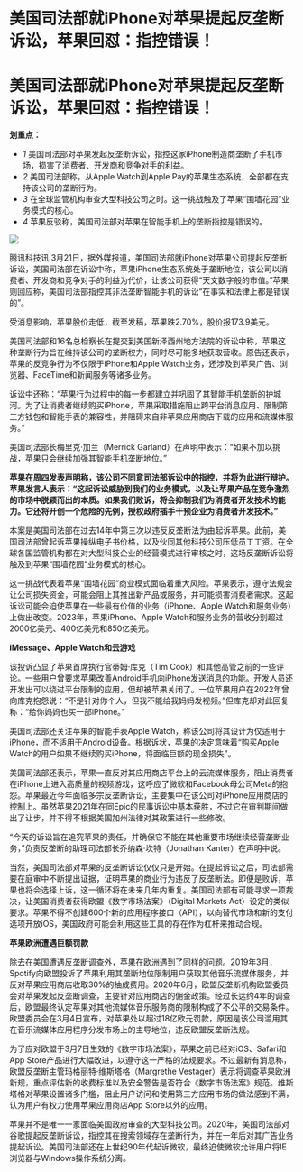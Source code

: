 # 美国司法部就iPhone对苹果提起反垄断诉讼，苹果回怼：指控错误！

# 美国司法部就iPhone对苹果提起反垄断诉讼，苹果回怼：指控错误！

**划重点：**

  * _1_ 美国司法部对苹果发起反垄断诉讼，指控这家iPhone制造商垄断了手机市场，损害了消费者、开发商和竞争对手的利益。
  * _2_ 美国司法部称，从Apple Watch到Apple Pay的苹果生态系统，全部都在支持该公司的垄断行为。
  * _3_ 在全球监管机构审查大型科技公司之时。这一挑战触及了苹果“围墙花园”业务模式的核心。
  * _4_ 苹果反驳称，美国司法部对苹果在智能手机上的垄断指控是错误的。

![](https://inews.gtimg.com/news_bt/ObgYnsEhIZXyxXb3wG8-WkGmeWO_bxM090dkQMOr8BxlEAA/1000)

腾讯科技讯
3月21日，据外媒报道，美国司法部就iPhone对苹果公司提起反垄断诉讼，美国司法部在诉讼中称，苹果iPhone生态系统处于垄断地位，该公司以消费者、开发商和竞争对手的利益为代价，让该公司获得“天文数字般的市值。”苹果则回应称，美国司法部指控其非法垄断智能手机的诉讼“在事实和法律上都是错误的”。

受消息影响，苹果股价走低，截至发稿，苹果跌2.70%，股价报173.9美元。

美国司法部和16名总检察长在提交到美国新泽西州地方法院的诉讼中称，苹果这种垄断行为旨在维持该公司的垄断权力，同时尽可能多地获取营收。原告还表示，苹果的反竞争行为不仅限于iPhone和Apple
Watch业务，还涉及到苹果广告、浏览器、FaceTime和新闻服务等诸多业务。

诉讼中还称：“苹果行为过程中的每一步都建立并巩固了其智能手机垄断的护城河。为了让消费者继续购买iPhone，苹果采取措施阻止跨平台消息应用、限制第三方钱包和智能手表的兼容性，并阻碍来自非苹果应用商店下载的应用和流媒体服务。”

美国司法部长梅里克·加兰（Merrick Garland）在声明中表示：“如果不加以挑战，苹果只会继续加强其智能手机垄断地位。”

**苹果在周四发表声明称，该公司不同意司法部诉讼中的指控，并将为此进行辩护。苹果发言人表示：“这起诉讼威胁到我们的业务模式，以及让苹果产品在竞争激烈的市场中脱颖而出的本质。如果我们败诉，将会抑制我们为消费者开发技术的能力。它还将开创一个危险的先例，授权政府插手干预企业为消费者开发技术。”**

本案是美国司法部在过去14年中第三次以违反反垄断法为由起诉苹果。此前，美国司法部曾起诉苹果操纵电子书价格，以及伙同其他科技公司压低员工工资。在全球各国监管机构都在对大型科技企业的经营模式进行审核之时，这场反垄断诉讼将触及到苹果“围墙花园”业务模式的核心。

这一挑战代表着苹果“围墙花园”商业模式面临着重大风险。苹果表示，遵守法规会让公司损失资金，可能会阻止其推出新产品或服务，并可能损害消费者需求。这起诉讼可能会迫使苹果在一些最有价值的业务（iPhone、Apple
Watch和服务业务）上做出改变。2023年，苹果iPhone、Apple Watch和服务业务的营收分别超过2000亿美元、400亿美元和850亿美元。

**iMessage、Apple Watch和云游戏**

该投诉凸显了苹果首席执行官蒂姆·库克（Tim
Cook）和其他高管之前的一些评论。一些用户曾要求苹果改善Android手机向iPhone发送消息的功能。开发人员还开发出可以绕过平台限制的应用，但却被苹果关闭了。一位苹果用户在2022年曾向库克抱怨说：“不是针对你个人，但我不能给我妈妈发视频。”但库克却对此回复称：“给你妈妈也买一部iPhone。”

美国司法部还关注苹果的智能手表Apple
Watch，称该公司将其设计为仅适用于iPhone，而不适用于Android设备。根据诉状，苹果的决定意味着“购买Apple
Watch的用户如果不继续购买iPhone，将面临巨额的现金损失”。

美国司法部还表示，苹果一直反对其应用商店平台上的云流媒体服务，阻止消费者在iPhone上进入高质量的视频游戏，这呼应了微软和Facebook母公司Meta的抱怨。苹果最近今年面临多宗反垄断诉讼，主要集中在该公司对iPhone应用商店的控制上。虽然苹果2021年在同Epic的民事诉讼中基本获胜，不过它在审判期间做出了让步，并不得不根据美国加州法律对其政策进行一些修改。

“今天的诉讼旨在追究苹果的责任，并确保它不能在其他重要市场继续经营垄断业务，”负责反垄断的助理司法部长乔纳森·坎特（Jonathan
Kanter）在声明中说。

当然，美国司法部对苹果的反垄断诉讼仅仅只是开始。在提起诉讼之后，司法部需要在庭审中不断提出证据，证明苹果的商业行为违反了反垄断法。即便是败诉，苹果也将会选择上诉，这一循环将在未来几年内重复。美国司法部有可能寻求一项裁决，让美国消费者获得欧盟《数字市场法案》（Digital
Markets
Act）设定的类似要求。苹果不得不创建600个新的应用程序接口（API），以向替代市场和新的支付选项开放iOS，美国政府可能会利用这些工具的存在作为杠杆来推动合规。

**苹果欧洲遭遇巨额罚款**

除去在美国遭遇反垄断调查外，苹果在欧洲遇到了同样的问题。2019年3月，Spotify向欧盟投诉了苹果利用其垄断地位限制用户获取其他音乐流媒体服务，并反对苹果应用商店收取30%的抽成费用。2020年6月，欧盟反垄断机构欧盟委员会对苹果发起反垄断调查，主要针对应用商店的佣金政策。经过长达约4年的调查后，欧盟最终认定苹果对其他流媒体音乐服务商的限制构成了不公平的交易条件。欧盟委员会在3月4日宣布，对苹果处以超过18亿欧元罚款，原因是该公司滥用其在音乐流媒体应用程序分发市场上的主导地位，违反欧盟反垄断法规。

为了应对欧盟于3月7日生效的《数字市场法案》，苹果之前已经对iOS、Safari和App
Store产品进行大幅改进，以遵守这一严格的法规要求。不过最新有消息称，欧盟反垄断主管玛格丽特·维斯塔格（Margrethe
Vestager）表示将调查苹果欧洲新规，重点评估新的收费标准以及安全警告是否符合《数字市场法案》规范。维斯塔格对苹果设置诸多门槛，阻止用户访问和使用第三方应用市场的做法感到不满，认为用户有权力使用苹果应用商店App
Store以外的应用。

苹果并不是唯一一家面临美国政府审查的大型科技公司。2020年，美国司法部对谷歌提起反垄断诉讼，指控其在搜索领域存在垄断行为，并在一年后对其广告业务提起诉讼。美国司法部还在上世纪90年代起诉微软，最终迫使微软允许用户将IE浏览器与Windows操作系统分离。

